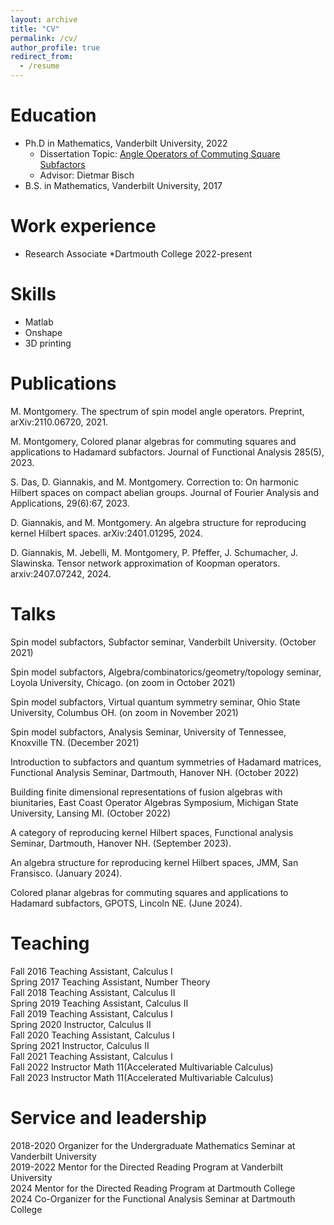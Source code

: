 ```yaml
---
layout: archive
title: "CV"
permalink: /cv/
author_profile: true
redirect_from:
  - /resume
---
```




Education
======
* Ph.D in Mathematics, Vanderbilt University, 2022
  * Dissertation Topic: <a href="https://ir.vanderbilt.edu/handle/1803/17523"> Angle Operators of Commuting Square Subfactors </a>
  * Advisor: Dietmar Bisch
* B.S. in Mathematics, Vanderbilt University, 2017

Work experience
======
* Research Associate
  *Dartmouth College 2022-present
  
Skills
======
* Matlab
* Onshape
* 3D printing

Publications
======
M. Montgomery. The spectrum of spin model angle operators.
Preprint, arXiv:2110.06720, 2021.

M. Montgomery, Colored planar algebras for commuting squares and applications to Hadamard subfactors. Journal of Functional Analysis 285(5), 2023.

S. Das, D. Giannakis, and M. Montgomery. Correction to: On harmonic Hilbert spaces
on compact abelian groups. Journal of Fourier Analysis and Applications, 29(6):67, 2023.

D. Giannakis, and M. Montgomery. An algebra structure for reproducing kernel Hilbert spaces. arXiv:2401.01295, 2024.

D. Giannakis, M. Jebelli, M. Montgomery, P. Pfeffer, J. Schumacher, J. Slawinska. Tensor network approximation of Koopman operators. arxiv:2407.07242, 2024.
  
Talks
======
Spin model subfactors, Subfactor seminar, Vanderbilt University. (October 2021)

Spin model subfactors, Algebra/combinatorics/geometry/topology seminar, Loyola University, Chicago. (on zoom in October 2021)

Spin model subfactors, Virtual quantum symmetry seminar, Ohio State University, Columbus OH. (on zoom in November 2021)

Spin model subfactors, Analysis Seminar, University of Tennessee, Knoxville TN. (December 2021)

Introduction to subfactors and quantum symmetries of Hadamard matrices, Functional Analysis Seminar, Dartmouth, Hanover NH. (October 2022)

Building finite dimensional representations of fusion algebras with biunitaries, East Coast Operator Algebras Symposium, Michigan State University, Lansing MI. (October 2022)

A category of reproducing kernel Hilbert spaces, Functional analysis Seminar, Dartmouth, Hanover NH. (September 2023).

An algebra structure for reproducing kernel Hilbert spaces, JMM, San Fransisco. (January 2024).

Colored planar algebras for commuting squares and applications to Hadamard subfactors, GPOTS, Lincoln NE. (June 2024).
  
Teaching
======
Fall  2016  Teaching Assistant, Calculus I  
Spring  2017  Teaching Assistant, Number Theory  
Fall  2018  Teaching Assistant, Calculus II  
Spring  2019  Teaching Assistant, Calculus II  
Fall  2019  Teaching Assistant, Calculus I  
Spring  2020  Instructor, Calculus II  
Fall  2020  Teaching Assistant, Calculus I  
Spring  2021  Instructor, Calculus II  
Fall  2021  Teaching Assistant, Calculus I  
Fall  2022  Instructor Math 11(Accelerated Multivariable Calculus)  
Fall  2023  Instructor Math 11(Accelerated Multivariable Calculus)  
  
Service and leadership
======
2018-2020 Organizer for the Undergraduate Mathematics Seminar at Vanderbilt University  
2019-2022 Mentor for the Directed Reading Program at Vanderbilt University  
2024 Mentor for the Directed Reading Program at Dartmouth College  
2024 Co-Organizer for the Functional Analysis Seminar at Dartmouth College  
